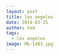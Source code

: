 ```yaml
---
layout: post
title: los angeles
date: 2014-03-25
author: ted
tags:
  - los angeles
image: MG-1483.jpg
---
```

